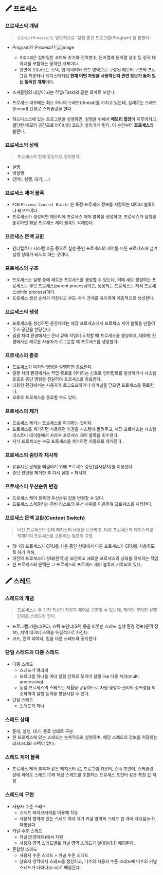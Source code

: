 ## 🖍 프로세스
### 프로세스의 개념
> `프로세스(Process)`는 일반적으로 '실행 중인 프로그램(Program)'을 말한다.


- Program?? Process??
![image](https://github.com/chae401/chae_study/assets/83829352/7981a613-c003-45be-90e1-4aa06cfafb95)

	- `프로그램`은 컴파일한 코드와 초기화 전역변수, 문자열과 문자열 상수 등 정적 데이터를 포함하는 정적인 개체이다.
	 - 반면에 `프로세스`는 스택, 힙 데이터와 코드 영역으로 구성된 메모리 구조와 프로그램 카운터나 레지스터처럼 **현재 어떤 자원을 사용하는지 관련 정보가 들어 있는 동적인 개체**이다.
- 스케줄링의 대상이 되는 작업(Task)와 같은 의미로 쓰인다.
- 프로세스 내부에는 최소 하나의 스레드(thread)를 가지고 있는데, 실제로는 스레드(thread) 단위로 스케줄링을 한다.
- 하드디스크에 있는 프로그램을 실행하면, 실행을 위해서 **메모리 할당**이 이루어지고, 할당된 메모리 공간으로 바이너리 코드가 올라가게 된다. 이 순간부터 **프로세스**라 불린다.

### 프로세스의 상태
> 프로세스의 현재 활동으로 정의한다.
- 실행
- 비실행
- (준비, 실행, 대기, ...)

### 프로세스 제어 블록
- `PCB(Process Control Block)` 은 특정 프로세스 정보를 저장하는 데이터 블록이나 레코드이다.
- 프로세스가 생성되면 메모리에 프로세스 제어 블록을 생성하고, 프로세스가 실행을 종료하면 해당 프로세스 제어 블록도 삭제한다.

### 프로세스 문맥 교환
- 인터럽트나 시스템 호출 등으로 실행 중인 프로세스의 제어를 다른 프로세스에 넘겨 실행 상태가 되도록 하는 것이다.

### 프로세스의 구조
- 프로세스는 실행 중에 새로운 프로세스를 생성할 수 있는데, 이때 새로 생성하는 프로세스는 부모 프로세스(parent process)이고, 생성되는 프로세스는 자식 프로세스(child process)이다.
- 프로세스 생성 순서가 저장되고 부모-자식 관계를 유지하여 계층적으로 생성된다.

### 프로세스의 생성
- 프로세스를 생성하면 운영체제는 해당 프로세스에서 프로세스 제어 블록을 만들어 주소 공간을 할당한다.
- 일괄 처리 환경에서는 준비 큐에 작업이 도착할 때 프로세스를 생성하고, 대화형 환경에서는 새로운 사용자가 로그온할 때 프로세스를 생성한다.

### 프로세스의 종료
- 프로세스가 마지막 명령을 실행하면 종료한다.
- 일괄 처리 환경에서는 작업 종료를 의미하는 신호로 인터럽트를 발생하거나 시스템 호출로 중단 명령을 전달하여 프로세스를 종료한다.
- 대화형 환경에서는 사용자가 로그오프하거나 터미널을 닫으면 프로세스를 종료한다.
- 오류로 프로세스를 종료할 수도 있다.

### 프로세스의 제거
- 프로세스 제거는 프로세스를 파괴하는 것이다.
- 프로세스를 제거하면 사용하던 자원을 시스템에 돌려주고, 해당 프로세스는 시스템 리스트나 테이블에서 사라져 프로세스 제어 블록을 회수한다.
- 자식 프로세스는 부모 프로세스를 제거하면 자동으로 제거된다.

### 프로세스의 중단과 재시작
- 유휴시간 문제를 해결하기 위해 프로세스 중단(일시정지)를 이용한다.
- 중단 원인을 제거한 후 다시 실행 = 재시작

### 프로세스이 우선순위 변경
- 프로세스 제어 블록의 우선순위 값을 변경할 수 있다.
- 프로세스 스케줄러는 준비 리스트의 우선 순위를 이용하여 프로세스를 처리한다.

### 프로세스 문맥 교환(Context Switch)
> 이전 프로세스의 상태 레지스터 내용을 보관하고,
> 다른 프로세스의 레지스터를 적재하여 프로세스를 교환하는 일련의 과정
- 하나의 프로세스가 CPU를 사용 중인 상태에서 다른 프로세스가 CPU를 사용하도록 하기 위해,
- 이전의 프로세스이 상태(문맥)을 보관하고 새로운 프로세스의 상태를 적재하는 작업
- 한 프로세스의 문맥은 그 프로세스의 프로세스 제어 블록에 기록되어 있다.

## 🖍 스레드

### 스레드의 개념
> 프로세스는 두 가지 특성인 자원과 제어로 구분할 수 있는데, 
> 제어만 분리한 실행 단위를 스레드라 한다.

- 프로그램 카운터(PC), 스택 포인터(SP) 등을 비롯한 스레드 실행 환경 정보(문맥 정보), 지역 데이터 스택을 독립적으로 가진다.
- 코드, 전역 데이터, 힙을 다른 스레드와 공유한다.

### 단일 스레드와 다중 스레드
- 다중 스레드
	- 스레드가 여러개
	- 프로그램 하나를 여러 실행 단위로 쪼개어 실행 like 다중 처리(multi processing)
	- 동일 프로세스의 스레드는 자월을 공유하므로 자원 생성과 관리의 중복성을 최소화하여 실행 능력을 향상시킬 수 있다.
- 단일 스레드
	- 스레드가 하나

### 스레드 상태
- 준비, 실행, 대기, 종료 상태로 구분
- 한 프로세스에 있는 스레드는 순차적으로 실행하며, 해당 스레드의 정보를 저장하는 레지스터와 스택이 있다.

### 스레드 제어 블록
- 프로세스 제어 블록과 같은 레지스터 값, 프로그램 카운터, 스택 포인터, 스케줄링 상태 외에도 스레드 ID와 해당 스레드를 포함하는 프로세스 포인터 같은 특정 값 저장

### 스레드의 구현
- 사용자 수준 스레드
	- 스레드 라이브러리를 이용해 작동
	- 사용자 영역에 있는 스레드 여러 개가 커널 영역의 스레드 한 개에 다대일(n:1) 매핑된다.
- 커널 수준 스레드
	- 커널(운영체제)에서 지원
	- 사용자 영역 스레드별로 커널 영역 스레드가 일대일(1:1) 매핑된다.
- 혼합형 스레드
	- 사용자 수준 스레드 + 커널 수준 스레드
	- 상요자 영역에서 스레드를 생성하고, 다수의 사용자 수준 스레드에 다수의 커널 스레드가 다대다(n:m)로 매핑된다.
